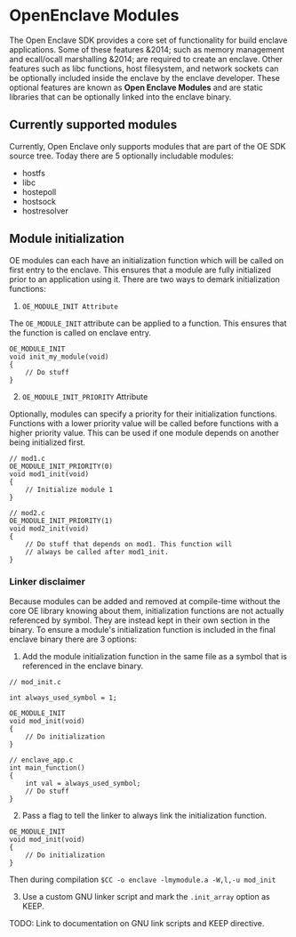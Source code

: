 # OpenEnclave Modules

The Open Enclave SDK provides a core set of functionality for build enclave
applications. Some of these features &2014; such as memory management and ecall/ocall
marshalling &2014; are required to create an enclave. Other features such as
libc functions, host filesystem, and network sockets can be optionally included
inside the enclave by the enclave developer. These optional features are known
as **Open Enclave Modules** and are static libraries that can be optionally
linked into the enclave binary.

## Currently supported modules

Currently, Open Enclave only supports modules that are part of the OE SDK source tree.
Today there are 5 optionally includable modules:

* hostfs
* libc
* hostepoll
* hostsock
* hostresolver

## Module initialization

OE modules can each have an initialization function which will be called on
first entry to the enclave. This ensures that a module are fully initialized
prior to an application using it. There are two ways to demark initialization
functions:

1. `OE_MODULE_INIT Attribute`

The `OE_MODULE_INIT` attribute can be applied to a function. This ensures that the
function is called on enclave entry.

```
OE_MODULE_INIT
void init_my_module(void)
{
    // Do stuff
}
```

2. `OE_MODULE_INIT_PRIORITY` Attribute

Optionally, modules can specify a priority for their initialization functions.
Functions with a lower priority value will be called before functions with a
higher priority value. This can be used if one module depends on another being
initialized first.

```
// mod1.c
OE_MODULE_INIT_PRIORITY(0)
void mod1_init(void)
{
    // Initialize module 1
}

// mod2.c
OE_MODULE_INIT_PRIORITY(1)
void mod2_init(void)
{
    // Do stuff that depends on mod1. This function will
    // always be called after mod1_init.
}
```

### Linker disclaimer

Because modules can be added and removed at compile-time without the core OE
library knowing about them, initialization functions are not actually
referenced by symbol. They are instead kept in their own section in the binary.
To ensure a module's initialization function is included in the final enclave
binary there are 3 options:

1. Add the module initialization function in the same file as a symbol that is
referenced in the enclave binary.

```
// mod_init.c

int always_used_symbol = 1;

OE_MODULE_INIT
void mod_init(void)
{
    // Do initialization
}

// enclave_app.c
int main_function()
{
    int val = always_used_symbol;
    // Do stuff
}
```

2. Pass a flag to tell the linker to always link the initialization function.

```
OE_MODULE_INIT
void mod_init(void)
{
    // Do initialization
}
```

Then during compilation `$CC -o enclave -lmymodule.a -W,l,-u mod_init`

3. Use a custom GNU linker script and mark the `.init_array` option as KEEP.

TODO: Link to documentation on GNU link scripts and KEEP directive.
